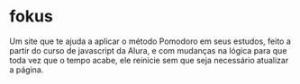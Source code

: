 # fokus
Um site que te ajuda a aplicar o método Pomodoro em seus estudos, feito a partir do curso de javascript da Alura, e com mudanças na lógica para que toda vez que o tempo acabe, ele reinicie sem que seja necessário atualizar a página.
